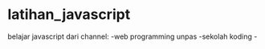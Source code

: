 # latihan_javascript

belajar javascript dari channel:
    -web programming unpas 
    -sekolah koding
    -
